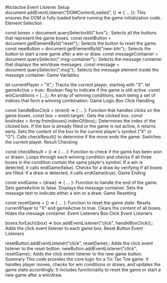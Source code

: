 

#tictactoe
Event Listener Setup
document.addEventListener("DOMContentLoaded", () => { ... }): This ensures the DOM is fully loaded before running the game initialization code.
Element Selection

const boxes = document.querySelectorAll(".box");: Selects all the buttons that represent the game boxes.
const resetButton = document.getElementById("reset");: Selects the button to reset the game.
const newButton = document.getElementById("new-btn");: Selects the button to start a new game after a win or draw.
const messageContainer = document.querySelector(".msg-container");: Selects the message container that displays the win/draw messages.
const message = document.querySelector(".msg");: Selects the message element inside the message container.
Game Variables

let currentPlayer = "X";: Tracks the current player, starting with "X".
let gameActive = true;: Boolean flag to indicate if the game is still active.
const winConditions = [...];: An array of winning conditions, each being a set of indices that form a winning combination.
Game Logic
Box Click Handling

const handleBoxClick = (event) => { ... }: Function that handles clicks on the game boxes.
const box = event.target;: Gets the clicked box.
const boxIndex = Array.from(boxes).indexOf(box);: Determines the index of the clicked box.
If the box is already filled or the game is not active, it returns early.
Sets the content of the box to the current player's symbol ("X" or "O").
Calls checkResult() to determine if the move ends the game.
Switches the current player.
Result Checking

const checkResult = () => { ... }: Function to check if the game has been won or drawn.
Loops through each winning condition and checks if all three boxes in the condition contain the same player's symbol.
If a win is detected, it calls endGame(false).
Checks for a draw by verifying if all boxes are filled.
If a draw is detected, it calls endGame(true).
Game Ending

const endGame = (draw) => { ... }: Function to handle the end of the game.
Sets gameActive to false.
Displays the message container.
Sets the message text to indicate either a win or a draw.
Game Resetting

const resetGame = () => { ... }: Function to reset the game state.
Resets currentPlayer to "X" and gameActive to true.
Clears the content of all boxes.
Hides the message container.
Event Listeners
Box Click Event Listeners

boxes.forEach((box) => box.addEventListener("click", handleBoxClick));: Adds the click event listener to each game box.
Reset Button Event Listeners

resetButton.addEventListener("click", resetGame);: Adds the click event listener to the reset button.
newButton.addEventListener("click", resetGame);: Adds the click event listener to the new game button.
Summary
This code provides the core logic for a Tic Tac Toe game.
It handles player moves, checks for win conditions or draws, and updates the game state accordingly.
It includes functionality to reset the game or start a new game after a win/draw.

